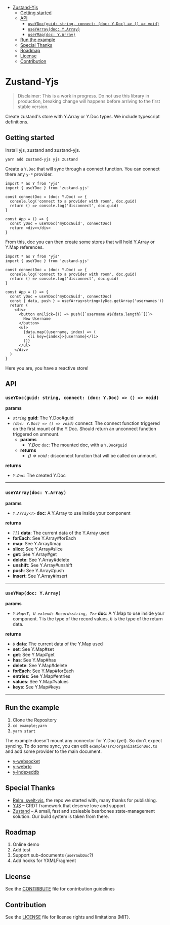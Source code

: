 <!-- START doctoc generated TOC please keep comment here to allow auto update -->
<!-- DON'T EDIT THIS SECTION, INSTEAD RE-RUN doctoc TO UPDATE -->

- [Zustand-Yjs](#zustand-yjs)
  - [Getting started](#getting-started)
  - [API](#api)
    - [`useYDoc(guid: string, connect: (doc: Y.Doc) => () => void)`](#useydocguid-string-connect-doc-ydoc----void)
    - [`useYArray(doc: Y.Array)`](#useyarraydoc-yarray)
    - [`useYMap(doc: Y.Array)`](#useymapdoc-yarray)
  - [Run the example](#run-the-example)
  - [Special Thanks](#special-thanks)
  - [Roadmap](#roadmap)
  - [License](#license)
  - [Contribution](#contribution)

<!-- END doctoc generated TOC please keep comment here to allow auto update -->

# Zustand-Yjs

> Disclaimer: This is a work in progress. Do not use this library in production,
> breaking change will happens before arriving to the first stable version.

Create zustand's store with Y.Array or Y.Doc types.
We include typescript definitions.

## Getting started

Install yjs, zustand and zustand-yjs.

```
yarn add zustand-yjs yjs zustand
```

Create a `Y.Doc` that will sync through a connect function.
You can connect there any `y-*` provider.

```tsx
import * as Y from 'yjs'
import { useYDoc } from 'zustand-yjs'

const connectDoc = (doc: Y.Doc) => {
  console.log('connect to a provider with room', doc.guid)
  return () => console.log('disconnect', doc.guid)
}

const App = () => {
  const yDoc = useYDoc('myDocGuid', connectDoc)
  return <div></div>
}
```

From this, doc you can then create some stores that will hold Y.Array or Y.Map references.

```tsx
import * as Y from 'yjs'
import { useYDoc } from 'zustand-yjs'

const connectDoc = (doc: Y.Doc) => {
  console.log('connect to a provider with room', doc.guid)
  return () => console.log('disconnect', doc.guid)
}

const App = () => {
  const yDoc = useYDoc('myDocGuid', connectDoc)
  const { data, push } = useYArray<string>(yDoc.getArray('usernames'))
  return (
    <div>
      <button onClick={() => push([`username #${data.length}`])}>
        New Username
      </button>
      <ul>
        {data.map((username, index) => (
          <li key={index}>{username}</li>
        ))}
      </ul>
    </div>
  )
}
```

Here you are, you have a reactive store!

## API

### `useYDoc(guid: string, connect: (doc: Y.Doc) => () => void)`

**params**

- _`string`_ **guid**: The Y.Doc#guid
- _`(doc: Y.Doc) => () => void)`_ connect: The connect function triggered on the first mount of the Y.Doc. Should return an unconnect function triggered on unmount.
  - **params**
    - _Y.Doc_ `doc`: The mounted doc, with a `Y.Doc#guid`
  - **returns**
    - _() => void_ : disconnect function that will be called on unmount.

**returns**

- _`Y.Doc`_: The created Y.Doc

---

### `useYArray(doc: Y.Array)`

**params**

- _`Y.Array<T>`_ **doc**: A Y.Array to use inside your component

**returns**

- _`T[]`_ **data**: The current data of the Y.Array used
- **forEach**: See Y.Array#forEach
- **map**: See Y.Array#map
- **slice**: See Y.Array#slice
- **get**: See Y.Array#get
- **delete**: See Y.Array#delete
- **unshift**: See Y.Array#unshift
- **push**: See Y.Array#push
- **insert**: See Y.Array#insert

---

### `useYMap(doc: Y.Array)`

**params**

- _`Y.Map<T, U extends Record<string, T>>`_ **doc**: A Y.Map to use inside your component. `T` is the type of the record values, `U` is the type of the return data.

**returns**

- _`U`_ **data**: The current data of the Y.Map used
- **set**: See Y.Map#set
- **get**: See Y.Map#get
- **has**: See Y.Map#has
- **delete**: See Y.Map#delete
- **forEach**: See Y.Map#forEach
- **entries**: See Y.Map#entries
- **values**: See Y.Map#values
- **keys**: See Y.Map#keys

---

## Run the example

1. Clone the Repository
2. `cd example;yarn`
3. `yarn start`

The example doesn't mount any connector for Y.Doc (yet). So don't expect syncing.
To do some sync, you can edit `example/src/organizationDoc.ts` and add some provider to the main document.

- [y-websocket](https://github.com/yjs/y-websocket)
- [y-webrtc](https://github.com/yjs/y-webrtc)
- [y-indexeddb](https://github.com/yjs/y-indexeddb)

## Special Thanks

- [Relm, svelt-yjs](https://github.com/relm-us/svelt-yjs/), the repo we started with, many thanks for publishing.
- [YJS](https://github.com/yjs/yjs) – CRDT framework that deserve love and support
- [Zustand](https://github.com/pmndrs/zustand) – A small, fast and scaleable bearbones state-management solution. Our build system is taken from there.

## Roadmap

1. Online demo
2. Add test
3. Support sub-documents (`useYSubDoc`?)
4. Add hooks for YXMLFragment

## License

See the [CONTRIBUTE](CONTRIBUTE.md) file for contribution guidelines

## Contribution

See the [LICENSE](LICENSE.md) file for license rights and limitations (MIT).
